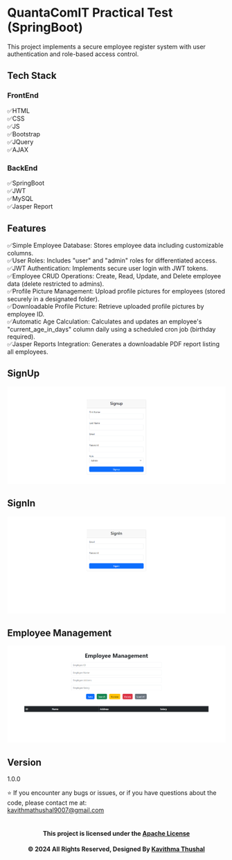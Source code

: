 # QuantaComIT Practical Test (SpringBoot)

This project implements a secure employee register system with user authentication and role-based access control.

## Tech Stack

### FrontEnd

✅HTML</br>
✅CSS</br>
✅JS</br>
✅Bootstrap</br>
✅JQuery</br>
✅AJAX</br>

### BackEnd

✅SpringBoot</br>
✅JWT</br>
✅MySQL</br>
✅Jasper Report</br>

## Features

✅Simple Employee Database: Stores employee data including customizable columns.</br>
✅User Roles: Includes "user" and "admin" roles for differentiated access.</br>
✅JWT Authentication: Implements secure user login with JWT tokens.</br>
✅Employee CRUD Operations: Create, Read, Update, and Delete employee data (delete restricted to admins).</br>
✅Profile Picture Management: Upload profile pictures for employees (stored securely in a designated folder).</br>
✅Downloadable Profile Picture: Retrieve uploaded profile pictures by employee ID.</br>
✅Automatic Age Calculation: Calculates and updates an employee's "current_age_in_days" column daily using a scheduled
cron job (birthday required).</br>
✅Jasper Reports Integration: Generates a downloadable PDF report listing all employees.</br>

## SignUp

<img src="ss/SignUp.png">

## SignIn

<img src="ss/SignIn.png">

## Employee Management

<img src="ss/Employee.png">

## Version

1.0.0

⭐️ If you encounter any bugs or issues, or if you have questions about the code, please contact me at:<br/>
[kavithmathushal9007@gmail.com](mailto:kavithmathushal9007@gmail.com)<br/><br/>

<div align="center">

#### This project is licensed under the [Apache License](LICENSE)

#### © 2024 All Rights Reserved, Designed By [Kavithma Thushal](https://github.com/Kavithma-Thushal)

</div>